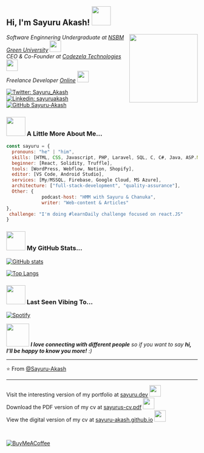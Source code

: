 <h2> Hi, I'm Sayuru Akash! <img src="https://media.giphy.com/media/mGcNjsfWAjY5AEZNw6/giphy.gif" width="50"></h2>
<img align='right' src="https://media1.tenor.com/images/b966ebe108e1ce2dfe13238ed6757ea4/tenor.gif?itemid=12229643" width="180">
<p><em>
     Software Enginnering Undergraduate at <a href="https://www.nsbm.ac.lk">NSBM Green University</a> <img src="https://media.giphy.com/media/fYSnHlufseco8Fh93Z/giphy.gif" width="30" height="30"></br>
     CEO & Co-Founder at <a href="https://codezela.com">Codezela Technologies</a> <img src="https://media.giphy.com/media/fDCH4QFi73SEQqapBp/giphy.gif" width="30" height="30"></br>
     Freelance Developer <a href="https://www.sayuru.me">Online</a> <img src="https://media.giphy.com/media/WUlplcMpOCEmTGBtBW/giphy.gif" width="30" height="30">
</em></p>

[![Twitter: Sayuru_Akash](https://img.shields.io/twitter/follow/sayuru_akash?style=social)](https://twitter.com/Sayuru_Akash)
[![Linkedin: sayuruakash](https://img.shields.io/badge/-sayuruakash-blue?style=flat-square&logo=Linkedin&logoColor=white&link=https://www.linkedin.com/in/sayuruakash/)](https://www.linkedin.com/in/sayuruakash/)
[![GitHub Sayuru-Akash](https://img.shields.io/github/followers/sayuru-akash?label=follow&style=social)](https://github.com/sayuru-akash)


### <img src="https://media.giphy.com/media/VgCDAzcKvsR6OM0uWg/giphy.gif" width="50"> A Little More About Me...  

```javascript
const sayuru = {
  pronouns: "he" | "him",
  skills: [HTML, CSS, Javascript, PHP, Laravel, SQL, C, C#, Java, ASP.NET, JSP, Kotlin, Flutter],
  beginner: [React, Solidity, Truffle],
  tools: [WordPress, Webflow, Notion, Shopify],
  editor: [VS Code, Android Studio],
  services: [My/MSSQL, Firebase, Google Cloud, MS Azure],
  architecture: ["full-stack-development", "quality-assurance"],
  Other: {
             podcast-host: "HMM with Sayuru & Chanuka",
             writer: "Web-content & Articles"
},
 challenge: "I'm doing #learnDaily challenge focused on react.JS"
}
```

### <img src="https://media.giphy.com/media/VgCDAzcKvsR6OM0uWg/giphy.gif" width="50"> My GitHub Stats...  

[![GitHub stats](https://github-readme-stats.vercel.app/api?username=sayuru-akash&theme=radical&show_icons=true)](https://github.com/sayuru-akash/github-readme-stats)

[![Top Langs](https://github-readme-stats.vercel.app/api/top-langs/?username=sayuru-akash&layout=compact&theme=radical&show_icons=true)](https://github.com/sayuru-akash/github-readme-stats)

### <img src="https://media4.giphy.com/media/h7deZA51Ru9pwzlz0C/giphy.gif" width="50"> Last Seen Vibing To...  

[![Spotify](https://readme-spotify-dynamic.vercel.app/api/spotify?background_color=141321&border_color=E4E2E2)](https://open.spotify.com/user/s1c1iennl2qq5u5apk66dfvxv)

<img src="https://media.giphy.com/media/LnQjpWaON8nhr21vNW/giphy.gif" width="60"> <em><b>I love connecting with different people</b> so if you want to say <b>hi, I'll be happy to know you more!</b> :)</em>

---

⭐️ From [@Sayuru-Akash](https://github.com/sayuru-akash)

---

<p>
     Visit the interesting version of my portfolio at <a href="https://sayuru.dev">sayuru.dev</a> <img src="https://media.giphy.com/media/fYSnHlufseco8Fh93Z/giphy.gif" width="30" height="30"></br>
     Download the PDF version of my cv at <a href="https://sayuru.dev/sayurus-resume-brief.pdf">sayurus-cv.pdf</a> <img src="https://media.giphy.com/media/fDCH4QFi73SEQqapBp/giphy.gif" width="30" height="30"></br>
     View the digital version of my cv at <a href="https://sayuru-akash.github.io">sayuru-akash.github.io</a> <img src="https://media.giphy.com/media/WUlplcMpOCEmTGBtBW/giphy.gif" width="30" height="30">
</p>
</br>

[![BuyMeACoffee](https://img.shields.io/badge/Buy%20Me%20a%20Coffee-ffdd00?style=for-the-badge&logo=buy-me-a-coffee&logoColor=black)](https://www.buymeacoffee.com/sayuru_akash)
